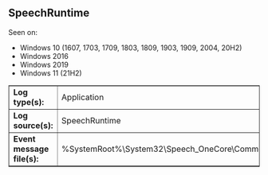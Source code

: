 ## SpeechRuntime

Seen on:
* Windows 10 (1607, 1703, 1709, 1803, 1809, 1903, 1909, 2004, 20H2)
* Windows 2016
* Windows 2019
* Windows 11 (21H2)

<table border="1" class="docutils">
  <tbody>
    <tr>
      <td><b>Log type(s):</b></td>
      <td>Application</td>
    </tr>
    <tr>
      <td><b>Log source(s):</b></td>
      <td>SpeechRuntime</td>
    </tr>
    <tr>
      <td><b>Event message file(s):</b></td>
      <td>%SystemRoot%\System32\Speech_OneCore\Common\sapi_onecore.dll</td>
    </tr>
  </tbody>
</table>

&nbsp;


